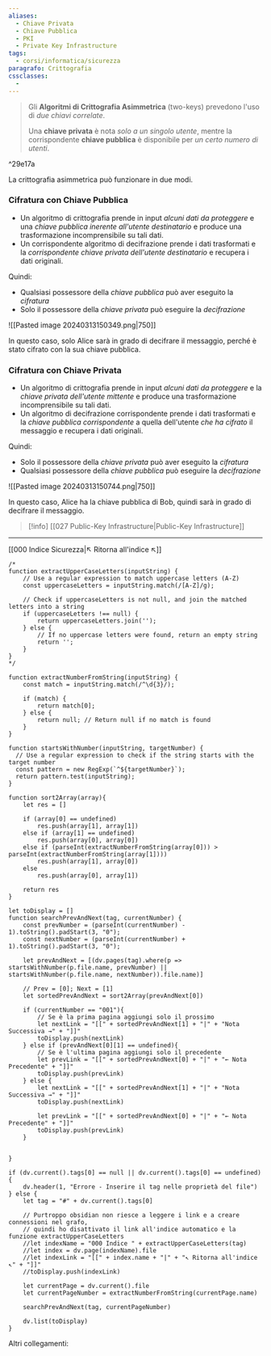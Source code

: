 ```yaml
---
aliases:
  - Chiave Privata
  - Chiave Pubblica
  - PKI
  - Private Key Infrastructure
tags:
  - corsi/informatica/sicurezza
paragrafo: Crittografia
cssclasses:
  - 
---
```

>Gli **Algoritmi di Crittografia Asimmetrica** (two-keys) prevedono l'uso di *due chiavi correlate*. 
>
>Una **chiave privata** è nota *solo a un singolo utente*, mentre la corrispondente **chiave pubblica** è disponibile per *un certo numero di utenti*. 

^29e17a

La crittografia asimmetrica può funzionare in due modi.

### Cifratura con Chiave Pubblica
- Un algoritmo di crittografia prende in input *alcuni dati da proteggere* e una *chiave pubblica inerente all'utente destinatario* e produce una trasformazione incomprensibile su tali dati. 
- Un corrispondente algoritmo di decifrazione prende i dati trasformati e la *corrispondente chiave privata dell'utente destinatario* e recupera i dati originali. 

Quindi:
- Qualsiasi possessore della *chiave pubblica* può aver eseguito la *cifratura*
- Solo il possessore della *chiave privata* può eseguire la *decifrazione*

![[Pasted image 20240313150349.png|750]]

In questo caso, solo Alice sarà in grado di decifrare il messaggio, perché è stato cifrato con la sua chiave pubblica.

### Cifratura con Chiave Privata
- Un algoritmo di crittografia prende in input *alcuni dati da proteggere* e la *chiave privata dell'utente mittente* e produce una trasformazione incomprensibile su tali dati. 
- Un algoritmo di decifrazione corrispondente prende i dati trasformati e la *chiave pubblica corrispondente* a quella dell'utente *che ha cifrato* il messaggio e recupera i dati originali. 

Quindi:
- Solo il possessore della *chiave privata* può aver eseguito la *cifratura* 
- Qualsiasi possessore della *chiave pubblica* può eseguire la *decifrazione*

![[Pasted image 20240313150744.png|750]]

In questo caso, Alice ha la chiave pubblica di Bob, quindi sarà in grado di decifrare il messaggio.

> [!info] [[027 Public-Key Infrastructure|Public-Key Infrastructure]]


___
[[000 Indice Sicurezza|↖ Ritorna all'indice ↖]]

```dataviewjs
/*
function extractUpperCaseLetters(inputString) {
	// Use a regular expression to match uppercase letters (A-Z)
	const uppercaseLetters = inputString.match(/[A-Z]/g);
	
	// Check if uppercaseLetters is not null, and join the matched letters into a string
	if (uppercaseLetters !== null) {
		return uppercaseLetters.join('');
	} else {
	    // If no uppercase letters were found, return an empty string
	    return '';
	}
}
*/

function extractNumberFromString(inputString) {
	const match = inputString.match(/^\d{3}/);
	
	if (match) {
		return match[0];
	} else {
		return null; // Return null if no match is found
	}
}

function startsWithNumber(inputString, targetNumber) {
  // Use a regular expression to check if the string starts with the target number
  const pattern = new RegExp(`^${targetNumber}`);
  return pattern.test(inputString);
}

function sort2Array(array){
	let res = []
	
	if (array[0] == undefined)
		res.push(array[1], array[1])
	else if (array[1] == undefined)
		res.push(array[0], array[0])
	else if (parseInt(extractNumberFromString(array[0])) > parseInt(extractNumberFromString(array[1])))
		res.push(array[1], array[0])
	else
		res.push(array[0], array[1])
	
	return res
}

let toDisplay = []
function searchPrevAndNext(tag, currentNumber) {
	const prevNumber = (parseInt(currentNumber) - 1).toString().padStart(3, "0");
	const nextNumber = (parseInt(currentNumber) + 1).toString().padStart(3, "0");
	
	let prevAndNext = [(dv.pages(tag).where(p => startsWithNumber(p.file.name, prevNumber) || startsWithNumber(p.file.name, nextNumber)).file.name)]
	
	// Prev = [0]; Next = [1]
	let sortedPrevAndNext = sort2Array(prevAndNext[0])
	
	if (currentNumber == "001"){ 
		// Se è la prima pagina aggiungi solo il prossimo
		let nextLink = "[[" + sortedPrevAndNext[1] + "|" + "Nota Successiva →" + "]]"
		toDisplay.push(nextLink)
	} else if (prevAndNext[0][1] == undefined){
		// Se è l'ultima pagina aggiungi solo il precedente
		let prevLink = "[[" + sortedPrevAndNext[0] + "|" + "← Nota Precedente" + "]]"
		toDisplay.push(prevLink)
	} else {
		let nextLink = "[[" + sortedPrevAndNext[1] + "|" + "Nota Successiva →" + "]]"
		toDisplay.push(nextLink)
		
		let prevLink = "[[" + sortedPrevAndNext[0] + "|" + "← Nota Precedente" + "]]"
		toDisplay.push(prevLink)
	}
	
	
}

if (dv.current().tags[0] == null || dv.current().tags[0] == undefined){
	dv.header(1, "Errore - Inserire il tag nelle proprietà del file")
} else {
	let tag = "#" + dv.current().tags[0]

	// Purtroppo obsidian non riesce a leggere i link e a creare connessioni nel grafo,
	// quindi ho disattivato il link all'indice automatico e la funzione extractUpperCaseLetters
	//let indexName = "000 Indice " + extractUpperCaseLetters(tag)
	//let index = dv.page(indexName).file
	//let indexLink = "[[" + index.name + "|" + "↖ Ritorna all'indice ↖" + "]]"
	//toDisplay.push(indexLink)
	
	let currentPage = dv.current().file
	let currentPageNumber = extractNumberFromString(currentPage.name)
	
	searchPrevAndNext(tag, currentPageNumber)
	
	dv.list(toDisplay)
}
```

Altri collegamenti: 